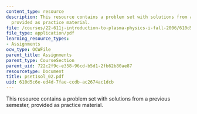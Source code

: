 ```yaml
---
content_type: resource
description: This resource contains a problem set with solutions from a previous semester,
  provided as practice material.
file: /courses/22-611j-introduction-to-plasma-physics-i-fall-2006/610d5c6eed4d7faeccdbac2674ac1dcb_pset1sol_02.pdf
file_type: application/pdf
learning_resource_types:
- Assignments
ocw_type: OCWFile
parent_title: Assignments
parent_type: CourseSection
parent_uid: 722c2f9c-e358-96cd-b5d1-2fb62b80ae87
resourcetype: Document
title: pset1sol_02.pdf
uid: 610d5c6e-ed4d-7fae-ccdb-ac2674ac1dcb
---
```

This resource contains a problem set with solutions from a previous semester, provided as practice material.

